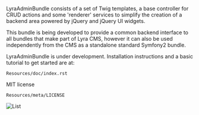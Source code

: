 LyraAdminBundle consists of a set of Twig templates, a base controller for
CRUD actions and some 'renderer' services to simplify the creation of a
backend area powered by jQuery and jQuery UI widgets.

This bundle is being developed to provide a common backend interface to all
bundles that make part of Lyra CMS, however it can also be used independently
from the CMS as a standalone standard Symfony2 bundle.

LyraAdminBundle is under development. Installation instructions and a basic
tutorial to get started are at:

    Resources/doc/index.rst
    
MIT license

    Resources/meta/LICENSE

![List](http://i1180.photobucket.com/albums/x402/mgiagnoni/lyra_admin_small.png)
